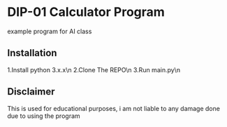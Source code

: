 # DIP-01 Calculator Program
example program for AI class

## Installation
1.Install python 3.x.x\n
2.Clone The REPO\n
3.Run main.py\n

## Disclaimer
This is used for educational purposes, i am not liable to any damage done due to using the program
